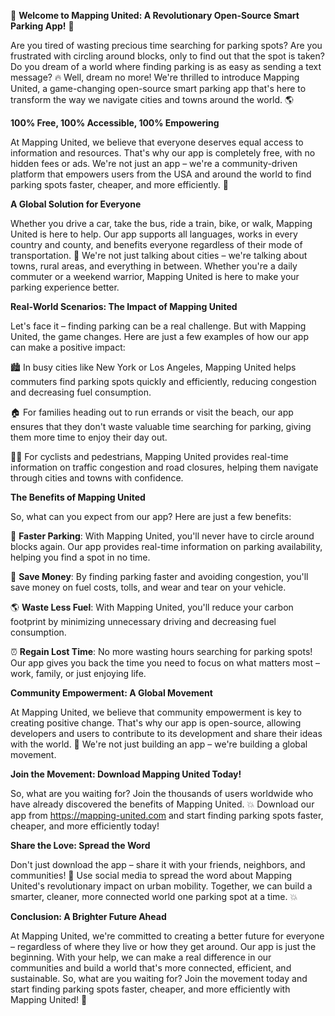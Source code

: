 🚀 **Welcome to Mapping United: A Revolutionary Open-Source Smart Parking App!** 🎉

Are you tired of wasting precious time searching for parking spots? Are you frustrated with circling around blocks, only to find out that the spot is taken? Do you dream of a world where finding parking is as easy as sending a text message? 🔥 Well, dream no more! We're thrilled to introduce Mapping United, a game-changing open-source smart parking app that's here to transform the way we navigate cities and towns around the world. 🌎

**100% Free, 100% Accessible, 100% Empowering**

At Mapping United, we believe that everyone deserves equal access to information and resources. That's why our app is completely free, with no hidden fees or ads. We're not just an app – we're a community-driven platform that empowers users from the USA and around the world to find parking spots faster, cheaper, and more efficiently. 💸

**A Global Solution for Everyone**

Whether you drive a car, take the bus, ride a train, bike, or walk, Mapping United is here to help. Our app supports all languages, works in every country and county, and benefits everyone regardless of their mode of transportation. 🌈 We're not just talking about cities – we're talking about towns, rural areas, and everything in between. Whether you're a daily commuter or a weekend warrior, Mapping United is here to make your parking experience better.

**Real-World Scenarios: The Impact of Mapping United**

Let's face it – finding parking can be a real challenge. But with Mapping United, the game changes. Here are just a few examples of how our app can make a positive impact:

🏙️ In busy cities like New York or Los Angeles, Mapping United helps commuters find parking spots quickly and efficiently, reducing congestion and decreasing fuel consumption.

🏠 For families heading out to run errands or visit the beach, our app ensures that they don't waste valuable time searching for parking, giving them more time to enjoy their day out.

🚴‍♂️ For cyclists and pedestrians, Mapping United provides real-time information on traffic congestion and road closures, helping them navigate through cities and towns with confidence.

**The Benefits of Mapping United**

So, what can you expect from our app? Here are just a few benefits:

💪 **Faster Parking**: With Mapping United, you'll never have to circle around blocks again. Our app provides real-time information on parking availability, helping you find a spot in no time.

💸 **Save Money**: By finding parking faster and avoiding congestion, you'll save money on fuel costs, tolls, and wear and tear on your vehicle.

🌎 **Waste Less Fuel**: With Mapping United, you'll reduce your carbon footprint by minimizing unnecessary driving and decreasing fuel consumption.

⏰ **Regain Lost Time**: No more wasting hours searching for parking spots! Our app gives you back the time you need to focus on what matters most – work, family, or just enjoying life.

**Community Empowerment: A Global Movement**

At Mapping United, we believe that community empowerment is key to creating positive change. That's why our app is open-source, allowing developers and users to contribute to its development and share their ideas with the world. 🌟 We're not just building an app – we're building a global movement.

**Join the Movement: Download Mapping United Today!**

So, what are you waiting for? Join the thousands of users worldwide who have already discovered the benefits of Mapping United. 💥 Download our app from https://mapping-united.com and start finding parking spots faster, cheaper, and more efficiently today!

**Share the Love: Spread the Word**

Don't just download the app – share it with your friends, neighbors, and communities! 📱 Use social media to spread the word about Mapping United's revolutionary impact on urban mobility. Together, we can build a smarter, cleaner, more connected world one parking spot at a time. 💥

**Conclusion: A Brighter Future Ahead**

At Mapping United, we're committed to creating a better future for everyone – regardless of where they live or how they get around. Our app is just the beginning. With your help, we can make a real difference in our communities and build a world that's more connected, efficient, and sustainable. So, what are you waiting for? Join the movement today and start finding parking spots faster, cheaper, and more efficiently with Mapping United! 🚀